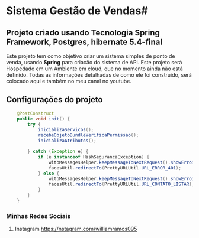 # Sistema Gestão de Vendas#
## Projeto criado usando Tecnologia **Spring Framework**, **Postgres**, **hibernate 5.4-final**
Este projeto tem como objetivo criar um sistema simples de ponto de venda, usando **Spring** para criacão do sistema de API.
Este projeto será Hospedado em um Ambiente em cloud, que no momento ainda não está definido.
Todas as informações detalhadas de como ele foi construido, será colocado aqui e também no meu canal no youtube.
## Configurações do projeto
~~~JAVA
    @PostConstruct
	public void init() {
		try {
			inicializaServicos();
			recebeObjetoBundleVerificaPermissao();
			inicializaAtributos();

		} catch (Exception e) {
			if (e instanceof HashSegurancaException) {
				witbMessagesHelper.keepMessageToNextRequest().showErroSeguranca(e, this.getClass());
				facesUtil.redirectTo(PrettyURLUtil.URL_ERROR_401);
			} else {
				witbMessagesHelper.keepMessageToNextRequest().showErroInterno(e, this.getClass());
				facesUtil.redirectTo(PrettyURLUtil.URL_CONTATO_LISTAR);
			}
		}
	}
~~~
### Minhas Redes Sociais
 1. Instagram <https://nstagram.com/williamramos095>
